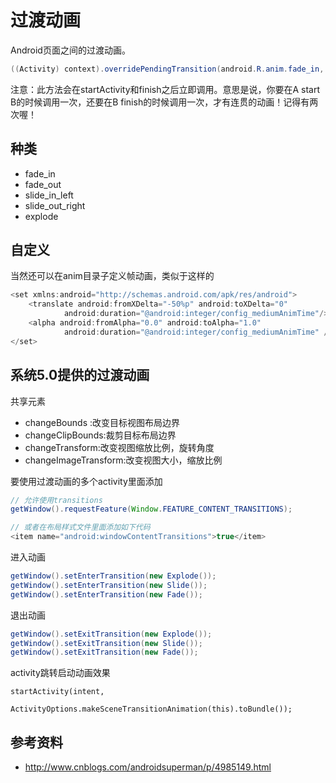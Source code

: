 # 过渡动画
Android页面之间的过渡动画。
```java
((Activity) context).overridePendingTransition(android.R.anim.fade_in, android.R.anim.fade_out);
```
注意：此方法会在startActivity和finish之后立即调用。意思是说，你要在A start B的时候调用一次，还要在B finish的时候调用一次，才有连贯的动画！记得有两次喔！

## 种类
- fade_in
- fade_out
- slide_in_left
- slide_out_right
- explode

## 自定义
当然还可以在anim目录子定义帧动画，类似于这样的
```java
<set xmlns:android="http://schemas.android.com/apk/res/android">
	<translate android:fromXDelta="-50%p" android:toXDelta="0"
            android:duration="@android:integer/config_mediumAnimTime"/>
	<alpha android:fromAlpha="0.0" android:toAlpha="1.0"
            android:duration="@android:integer/config_mediumAnimTime" />
</set>
```

## 系统5.0提供的过渡动画
共享元素
- changeBounds :改变目标视图布局边界
- changeClipBounds:裁剪目标布局边界
- changeTransform:改变视图缩放比例，旋转角度
- changeImageTransform:改变视图大小，缩放比例

要使用过渡动画的多个activity里面添加
```java
// 允许使用transitions  
getWindow().requestFeature(Window.FEATURE_CONTENT_TRANSITIONS);

// 或者在布局样式文件里面添加如下代码
<item name="android:windowContentTransitions">true</item>
```

进入动画
```java
getWindow().setEnterTransition(new Explode());
getWindow().setEnterTransition(new Slide());
getWindow().setEnterTransition(new Fade());
```

退出动画
```java
getWindow().setExitTransition(new Explode());
getWindow().setExitTransition(new Slide());
getWindow().setExitTransition(new Fade());
```

activity跳转启动动画效果
```
startActivity(intent,  
              ActivityOptions.makeSceneTransitionAnimation(this).toBundle());
```
## 参考资料
- http://www.cnblogs.com/androidsuperman/p/4985149.html
